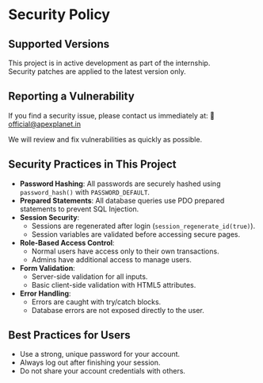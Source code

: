 # Security Policy

## Supported Versions
This project is in active development as part of the internship.  
Security patches are applied to the latest version only.

## Reporting a Vulnerability
If you find a security issue, please contact us immediately at:
📧 official@apexplanet.in  

We will review and fix vulnerabilities as quickly as possible.

## Security Practices in This Project
- **Password Hashing**: All passwords are securely hashed using `password_hash()` with `PASSWORD_DEFAULT`.
- **Prepared Statements**: All database queries use PDO prepared statements to prevent SQL Injection.
- **Session Security**:
  - Sessions are regenerated after login (`session_regenerate_id(true)`).
  - Session variables are validated before accessing secure pages.
- **Role-Based Access Control**: 
  - Normal users have access only to their own transactions.
  - Admins have additional access to manage users.
- **Form Validation**:
  - Server-side validation for all inputs.
  - Basic client-side validation with HTML5 attributes.
- **Error Handling**:
  - Errors are caught with try/catch blocks.
  - Database errors are not exposed directly to the user.

## Best Practices for Users
- Use a strong, unique password for your account.
- Always log out after finishing your session.
- Do not share your account credentials with others.
